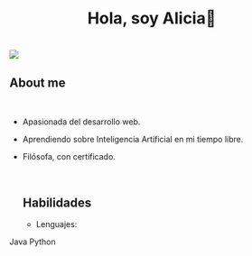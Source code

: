 <h1 align="center"> <b>Hola, soy Alicia👋</b><h1>

<a href="https://github.com/DenverCoder1/readme-typing-svg">
  <img src="https://readme-typing-svg.herokuapp.com?font=Time+New+Roman&color=cyan&size=25&center=true&vCenter=true&width=600&height=100&lines=Bienvenido+a+mi+perfil+de+GitHub+😊;&hearts=++;Estudiante+de+Grado+Superior+🤓;&hearts=++;Me+encanta+investigar+sobre+desarrollo+web+💻">
</a>

## About me

<br>

- Apasionada del desarrollo web. 
- Aprendiendo sobre Inteligencia Artificial en mi tiempo libre.
- Filósofa, con certificado.

  <br>

  ## Habilidades

  - Lenguajes:
 
Java 
Python


  


